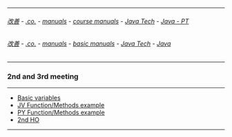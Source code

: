 
---

###### [改善](https://github.com/ttltrk/0C/blob/master/README.MD) - [.co.](https://github.com/ttltrk/PRG/blob/master/CODING.MD) - [manuals](https://github.com/ttltrk/PRG/blob/master/MAN.MD) - [course manuals](https://github.com/ttltrk/PRG/blob/master/COUR_MAN.MD) - [Java Tech](https://github.com/ttltrk/PRG/blob/master/JAVA/DOC/CM/JT.MD) - [Java - PT](https://github.com/ttltrk/PRG/blob/master/JAVA/DOC/BJM/TOMI/JJ.MD)

###### [改善](https://github.com/ttltrk/0C/blob/master/README.MD) - [.co.](https://github.com/ttltrk/PRG/blob/master/CODING.MD) - [manuals](https://github.com/ttltrk/PRG/blob/master/MAN.MD) - [basic manuals](https://github.com/ttltrk/PRG/blob/master/MANUALS.MD) - [Java Tech](https://github.com/ttltrk/PRG/blob/master/JAVA/DOC/JT/JT.MD) - [Java](https://github.com/ttltrk/PRG/blob/master/JAVA/DOC/OJM/OJM.MD)

---

### 2nd and 3rd meeting

---

* [Basic variables](https://github.com/ttltrk/PRG/blob/master/JAVA/DOC/BJM/TOMI/02/VAR.MD)
* [JV Function/Methods example](https://github.com/ttltrk/PRG/blob/master/JAVA/DOC/BJM/TOMI/02/FUNC.MD)
* [PY Function/Methods example](https://github.com/ttltrk/PRG/blob/master/JAVA/DOC/BJM/TOMI/02/PY_FUNC.MD)
* [2nd HO](https://github.com/ttltrk/PRG/blob/master/JAVA/DOC/BJM/TOMI/02/HO.MD)

---
